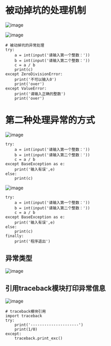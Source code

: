# 被动掉坑的处理机制
![image](https://user-images.githubusercontent.com/71583369/150482913-8cd43efb-1492-4cd6-afe0-34cb9dde80d4.png)

![image](https://user-images.githubusercontent.com/71583369/150483513-bd681d0b-5cbc-42e6-bb44-c57549ff95b5.png)
```
# 被动掉坑的异常处理
try:
    a = int(input('请输入第一个整数：'))
    b = int(input('请输入第二个整数：'))
    c = a / b
    print(c)
except ZeroDivisionError:
    print('不可以输入0')
    print('over')
except ValueError:
    print('请输入正确的整数')
    print('over')
```
# 第二种处理异常的方式
![image](https://user-images.githubusercontent.com/71583369/150485200-0db87e88-c7d7-42fe-a9fe-65e5473aa5eb.png)
```
try:
    a = int(input('请输入第一个整数：'))
    b = int(input('请输入第二个整数：'))
    c = a / b
except BaseException as e:
    print('输入有误',e)
else:
    print(c)
```

![image](https://user-images.githubusercontent.com/71583369/150485701-4ba4f958-74c3-4ff7-ae4d-ff3cd514385c.png)

```
try:
    a = int(input('请输入第一个整数：'))
    b = int(input('请输入第二个整数：'))
    c = a / b
except BaseException as e:
    print('输入有误',e)
else:
    print(c)
finally:
    print('程序退出')
```
## 异常类型
![image](https://user-images.githubusercontent.com/71583369/150486509-c4192df9-1a29-4075-8861-26e12ba2c81d.png)
## 引用traceback模块打印异常信息
![image](https://user-images.githubusercontent.com/71583369/150487536-98cf3f50-9172-4890-b07f-ab720dae84f9.png)
```
# traceback模块引用
import traceback
try:
    print('---------------------')
    print(1/0)
except:
    traceback.print_exc()
```

